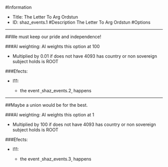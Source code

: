 #Information
 - Title: The Letter To Arg Ordstun
 - ID: shaz_events.1
#Description
The Letter To Arg Ordstun
#Options

___
##We must keep our pride and independence!

###AI weighting:
AI weights this option at 100
 - Multiplied by 0.01 if does not have 4093 has country or non sovereign subject holds is ROOT


###Efects:<ul><li>I11:</li><ul><li>the event ˻shaz_events.2˼ happens</li></ul></ul>

___
##Maybe a union would be for the best.

###AI weighting:
AI weights this option at 1
 - Multiplied by 100 if does not have 4093 has country or non sovereign subject holds is ROOT


###Efects:<ul><li>I11:</li><ul><li>the event ˻shaz_events.3˼ happens</li></ul></ul>
